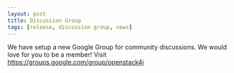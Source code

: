 ```yaml
---
layout: post
title: Discussion Group
tags: [release, discussion group, news]
---
```


We have setup a new Google Group for community discussions.  We would love for you to be a member!  Visit <a  href="https://groups.google.com/group/openstack4j" target="_blank">https://groups.google.com/group/openstack4j</a>